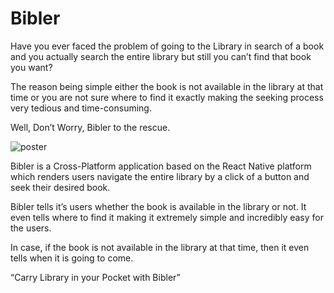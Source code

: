 # Bibler
Have you ever faced the problem of going to the Library in search of a book and you actually search the entire library but still you can’t find that book you want? 

The reason being simple either the book is not available in the library at that time or you are not sure where to find it exactly making the seeking process very tedious and time-consuming.

Well, Don’t Worry, Bibler to the rescue.

![poster](https://github.com/dharan1999/Bibler/blob/Bibler_poster.jpg?raw=true)

Bibler is a Cross-Platform application based on the React Native platform which renders users navigate the entire library by a click of a button and seek their desired book. 

Bibler tells it’s users whether the book is available in the library or not. It even tells where to find it making it extremely simple and incredibly easy for the users.

In case, if the book is not available in the library at that time, then it even tells when it is going to come.

“Carry Library in your Pocket with Bibler”
